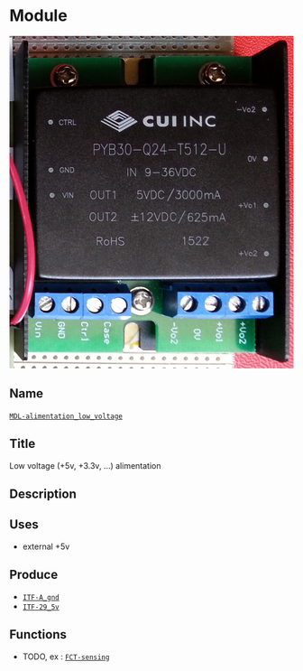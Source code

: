 # Module
![VIEWME](viewme.jpg)

## Name
[`MDL-alimentation_low_voltage`]()

## Title
Low voltage (+5v, +3.3v, ...) alimentation

## Description

## Uses
* external +5v

## Produce
* [`ITF-A_gnd`](../../interfaces/ITF-A_gnd)
* [`ITF-29_5v`](../../interfaces/ITF-29_5v)

## Functions
* TODO, ex : [`FCT-sensing`](../../functions/FCT-sensing)
